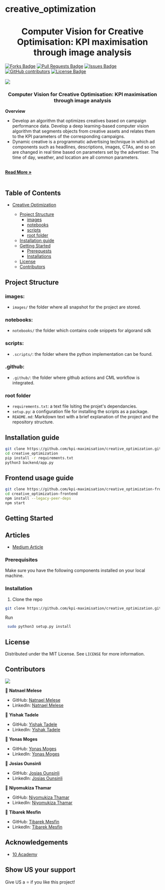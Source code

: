 # creative_optimization

<h1 align="center">Computer Vision for Creative Optimisation: KPI maximisation through image analysis</h1>
<div>
<a href="https://github.com/kpi-maximisation/creative_optimization/network/members"><img src="https://img.shields.io/github/forks/kpi-maximisation/creative_optimization" alt="Forks Badge"/></a>
<a href="https://github.com/kpi-maximisation/creative_optimization/pulls"><img src="https://img.shields.io/github/issues-pr/kpi-maximisation/creative_optimization" alt="Pull Requests Badge"/></a>
<a href="https://github.com/kpi-maximisation/creative_optimization/issues"><img src="https://img.shields.io/github/issues/kpi-maximisation/creative_optimization" alt="Issues Badge"/></a>
<a href="https://github.com/kpi-maximisation/creative_optimization/graphs/contributors"><img alt="GitHub contributors" src="https://img.shields.io/github/contributors/kpi-maximisation/creative_optimization?color=2b9348"></a>
<a href="https://github.com/kpi-maximisation/creative_optimization/blob/main/LICENSE"><img src="https://img.shields.io/github/license/kpi-maximisation/creative_optimization?color=2b9348" alt="License Badge"/></a>
</div>


</br>




<img src="images/kpi_max.png" name="">
<br />
<p align="center">
  <h3 align="center">Computer Vision for Creative Optimisation: KPI maximisation through image analysis</h3>
  <b> Overview</b>
  </p>
 
 <ul>
    
   <li>
      Develop an algorithm that optimizes creatives based on campaign performance data. Develop a deep learning-based computer vision algorithm that segments objects from creative assets and relates them to the KPI parameters of the corresponding campaigns.
    </li>
    <li>
    Dynamic creative is a programmatic advertising technique in which ad components such as headlines, descriptions, images, CTAs, and so on are changed in real time based on parameters set by the advertiser. The time of day, weather, and location are all common parameters. 
    </li>
  
  </ul>
    <br />
    <a href="https://analyticsindiamag.com/mad-men-reinvented-dynamic-creative-optimisation-is-reimagining-advertising-in-the-ai-era/"><strong>Read More »</strong></a>
    <br />
    <br />
  </p>
</p>







## Table of Contents

* [Creative Optimization](#Creative_Optimization)

  - [Project Structure](#project-structure)
    * [images](#images)
    * [notebooks](#notebooks)
    * [scripts](#scripts)
    * [root folder](#root-folder)
  - [Installation guide](#installation-guide)
  - [Getting Started](#getting-started)
    * [Prerequests](*prerequests)
    * [Installations](*installations)
  - [License](#license)
  - [Contributors](#contributors)


## Project Structure

### images:

- `images/` the folder where all snapshot for the project are stored.

### notebooks:

- `notebooks/` the folder which contains code snippets for algorand sdk

### scripts:

- `.scripts/`: the folder where the python implementation can be found.

### .github:

- `.github/`: the folder where github actions and CML workflow is integrated.


### root folder

- `requirements.txt`: a text file lsiting the projet's dependancies.
- `setup.py`: a configuration file for installing the scripts as a package.
- `README.md`: Markdown text with a brief explanation of the project and the repository structure.


## Installation guide

```bash
git clone https://github.com/kpi-maximisation/creative_optimization.git
cd creative_optimization
pip install -r requirements.txt
python3 backend/app.py
```


## Frontend usage guide
```bash
git clone https://github.com/kpi-maximisation/creative_optimization-frontend.git
cd creative_optimization-frontend
npm install --legacy-peer-deps
npm start
```



<!-- GETTING STARTED -->
## Getting Started

## Articles
- [Medium Article](https://medium.com/)

### Prerequisites

Make sure you have the following components installed on your local machine.

  
### Installation

1. Clone the repo
```bash
git clone https://github.com/kpi-maximisation/creative_optimization.git
   ```
 Run
   ```bash
    sudo python3 setup.py install
   ```



<!-- LICENSE -->
## License

Distributed under the MIT License. See `LICENSE` for more information.



<!-- CONTACT -->
## Contributors
<a href = "https://github.com/kpi-maximisation/creative_optimization/graphs/contributors">
  <img src = "https://contrib.rocks/image?repo=kpi-maximisation/creative_optimization"/>
</a>

👤 **Natnael Melese**

- GitHub: [Natnael Melese](https://github.com/natyrix)
- LinkedIn: [Natnael Melese](https://www.linkedin.com/in/natnael-melesse-298879196/)

👤 **Yishak Tadele**

- GitHub: [Yishak Tadele](https://github.com/isaaclucky)
- LinkedIn: [Yishak Tadele](https://www.linkedin.com/in/yishak-tadele/)

👤 **Yonas Moges**

- GitHub: [Yonas Moges](https://github.com/)
- LinkedIn: [Yonas Moges](https://www.linkedin.com/in/)

👤 **Josias Ounsinli**

- GitHub: [Josias Ounsinli](https://github.com/)
- LinkedIn: [Josias Ounsinli](https://www.linkedin.com/in/)


👤 **Niyomukiza Thamar**

- GitHub: [Niyomukiza Thamar](https://github.com/)
- LinkedIn: [Niyomukiza Thamar](https://www.linkedin.com/in/)

👤 **Tibarek Mesfin**

- GitHub: [Tibarek Mesfin](https://github.com/)
- LinkedIn: [Tibarek Mesfin](https://www.linkedin.com/in/)



<!-- ACKNOWLEDGEMENTS -->
## Acknowledgements
* [10 Academy](https://www.10academy.org/)  

## Show US your support

Give US a ⭐ if you like this project!
